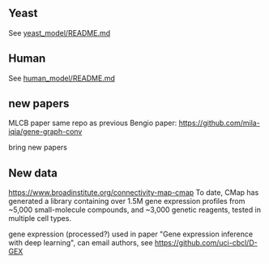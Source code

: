 ## Yeast

See [yeast_model/README.md](yeast_model/README.md)

## Human

See [human_model/README.md](human_model/README.md)

## new papers

MLCB paper same repo as previous Bengio paper: https://github.com/mila-iqia/gene-graph-conv

bring new papers


## New data

https://www.broadinstitute.org/connectivity-map-cmap
To date, CMap has generated a library containing over 1.5M gene expression profiles from ~5,000 small-molecule compounds, and ~3,000 genetic reagents, tested in multiple cell types.

gene expression (processed?) used in paper "Gene expression inference with deep learning", can email authors, see https://github.com/uci-cbcl/D-GEX


